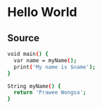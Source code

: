 # Hello World

## Source
```bash
void main() {
  var name = myName();
  print('My name is $name');
}

String myName() {
  return 'Prawee Wongsa';
}
```

